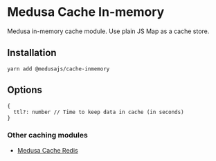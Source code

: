 # Medusa Cache In-memory

Medusa in-memory cache module. Use plain JS Map as a cache store.

## Installation

```
yarn add @medusajs/cache-inmemory
```

## Options

```
{
  ttl?: number // Time to keep data in cache (in seconds)
}
```

### Other caching modules
- [Medusa Cache Redis](../cache-redis/README.md)
